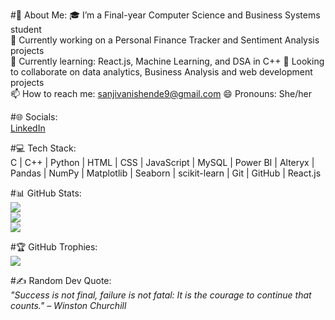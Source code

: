 #💫 About Me:
🎓 I’m a Final-year Computer Science and Business Systems student  
🔭 Currently working on a Personal Finance Tracker and Sentiment Analysis projects  
🌱 Currently learning: React.js, Machine Learning, and DSA in C++
👯 Looking to collaborate on data analytics, Business Analysis and web development projects  
📫 How to reach me: sanjivanishende9@gmail.com
😄 Pronouns: She/her  

#🌐 Socials:  
 [LinkedIn](https://www.linkedin.com/in/sanjivanishende9/)  

#💻 Tech Stack:  
C | C++ | Python | HTML | CSS | JavaScript | MySQL | Power BI | Alteryx | Pandas | NumPy | Matplotlib | Seaborn | scikit-learn | Git | GitHub |  React.js  

#📊 GitHub Stats:  
![](https://github-readme-stats.vercel.app/api?username=sanjivani2005&theme=radical&hide_border=false&include_all_commits=true&count_private=true)  
![](https://github-readme-streak-stats.herokuapp.com/?user=sanjivani2005&theme=radical&hide_border=false)  
![](https://github-readme-stats.vercel.app/api/top-langs/?username=sanjivani2005&theme=radical&hide_border=false&layout=compact)  

#🏆 GitHub Trophies:  
![](https://github-profile-trophy.vercel.app/?username=sanjivani2005&theme=radical&no-frame=true&no-bg=false&margin-w=4)  

#✍️ Random Dev Quote:  
*"Success is not final, failure is not fatal: It is the courage to continue that counts." – Winston Churchill*
